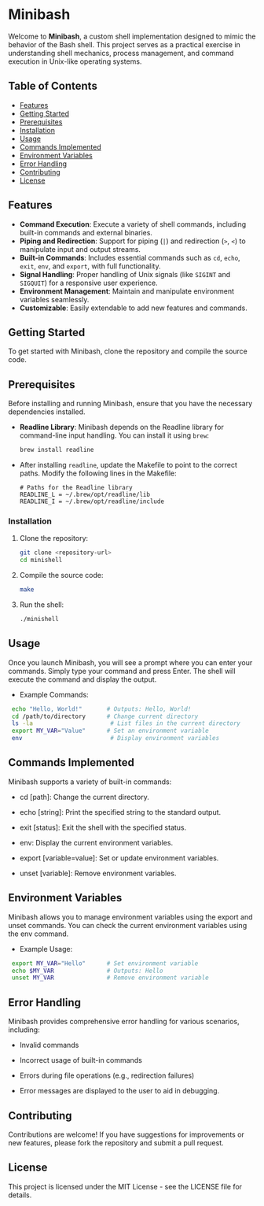 # Minibash

Welcome to **Minibash**, a custom shell implementation designed to mimic the behavior of the Bash shell. This project serves as a practical exercise in understanding shell mechanics, process management, and command execution in Unix-like operating systems.

## Table of Contents

- [Features](#features)
- [Getting Started](#getting-started)
- [Prerequisites](#prerequisites)
- [Installation](#installation)
- [Usage](#usage)
- [Commands Implemented](#commands-implemented)
- [Environment Variables](#environment-variables)
- [Error Handling](#error-handling)
- [Contributing](#contributing)
- [License](#license)

## Features

- **Command Execution**: Execute a variety of shell commands, including built-in commands and external binaries.
- **Piping and Redirection**: Support for piping (`|`) and redirection (`>`, `<`) to manipulate input and output streams.
- **Built-in Commands**: Includes essential commands such as `cd`, `echo`, `exit`, `env`, and `export`, with full functionality.
- **Signal Handling**: Proper handling of Unix signals (like `SIGINT` and `SIGQUIT`) for a responsive user experience.
- **Environment Management**: Maintain and manipulate environment variables seamlessly.
- **Customizable**: Easily extendable to add new features and commands.

## Getting Started

To get started with Minibash, clone the repository and compile the source code.

## Prerequisites

Before installing and running Minibash, ensure that you have the necessary dependencies installed.

- **Readline Library**: Minibash depends on the Readline library for command-line input handling. You can install it using `brew`:

    ```bash
    brew install readline
    ```

- After installing `readline`, update the Makefile to point to the correct paths. Modify the following lines in the Makefile:

    ```make
    # Paths for the Readline library
    READLINE_L = ~/.brew/opt/readline/lib
    READLINE_I = ~/.brew/opt/readline/include
    ```

### Installation

1. Clone the repository:
   ```bash
   git clone <repository-url>
   cd minishell


2. Compile the source code:
   ```bash
   make


3. Run the shell:
   ```bash
   ./minishell

## Usage

Once you launch Minibash, you will see a prompt where you can enter your commands. Simply type your command and press Enter.
The shell will execute the command and display the output.

  *  Example Commands:
   ```bash
    echo "Hello, World!"       # Outputs: Hello, World!
    cd /path/to/directory      # Change current directory
    ls -la                      # List files in the current directory
    export MY_VAR="Value"      # Set an environment variable
    env                         # Display environment variables
  ```

## Commands Implemented

  Minibash supports a variety of built-in commands:
   *  cd [path]: Change the current directory.
     
   *  echo [string]: Print the specified string to the standard output.
     
   *  exit [status]: Exit the shell with the specified status.
     
   *  env: Display the current environment variables.
     
   *  export [variable=value]: Set or update environment variables.
     
   *  unset [variable]: Remove environment variables.
     

## Environment Variables

  Minibash allows you to manage environment variables using the export and unset commands. You can check 
  the current environment variables using the env command.

  *  Example Usage:
   ```bash
    export MY_VAR="Hello"      # Set environment variable
    echo $MY_VAR               # Outputs: Hello
    unset MY_VAR               # Remove environment variable
  ```

## Error Handling

  Minibash provides comprehensive error handling for various scenarios, including:

  *  Invalid commands
  
  *  Incorrect usage of built-in commands
    
  *  Errors during file operations (e.g., redirection failures)
    
  *  Error messages are displayed to the user to aid in debugging.

## Contributing

  Contributions are welcome! If you have suggestions for improvements or new features,
  please fork the repository and submit a pull request.

## License

  This project is licensed under the MIT License - see the LICENSE file for details.
